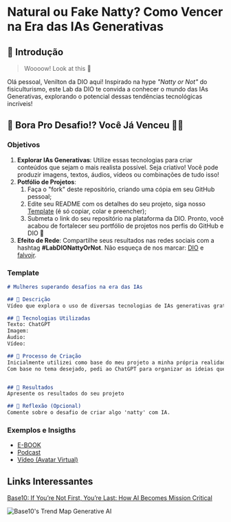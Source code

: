 # Natural ou Fake Natty? Como Vencer na Era das IAs Generativas

## 🚀 Introdução

> Woooow! Look at this 👀

Olá pessoal, Venilton da DIO aqui! Inspirado na hype _"Natty or Not"_ do fisiculturismo, este Lab da DIO te convida a conhecer o mundo das IAs Generativas, explorando o potencial dessas tendências tecnológicas incríveis!

## 🎯 Bora Pro Desafio!? Você Já Venceu 💪🤓

### Objetivos

1. **Explorar IAs Generativas**: Utilize essas tecnologias para criar conteúdos que sejam o mais realista possível. Seja criativo! Você pode produzir imagens, textos, áudios, vídeos ou combinações de tudo isso!
1. **Potfólio de Projetos**:
    1. Faça o "fork" deste repositório, criando uma cópia em seu GitHub pessoal;
    2. Edite seu README com os detalhes do seu projeto, siga nosso [Template](#template) (é só copiar, colar e preencher);
    3. Submeta o link do seu repositório na plataforma da DIO. Pronto, você acabou de fortalecer seu portfólio de projetos nos perfis do GitHub e DIO 🚀
1. **Efeito de Rede**: Compartilhe seus resultados nas redes sociais com a hashtag **#LabDIONattyOrNot**. Não esqueça de nos marcar: [DIO](https://www.linkedin.com/school/dio-makethechange) e [falvojr](https://www.linkedin.com/in/falvojr).

### Template

```markdown
# Mulheres superando desafios na era das IAs

## 📒 Descrição
Vídeo que explora o uso de diversas tecnologias de IAs generativas gratuitas para destacar a importância da participação das mulheres no aprendizado de novas tecnologias. O conteúdo aborda os desafios enfrentados por mulheres que buscam conhecimento e espaço no crescente mercado de trabalho que envolve essa área, equilibrando essas ambições com as responsabilidades significativas no cuidado com a casa, a família e os filhos. (Descrição gerada com o uso do ChatGPT)

## 🤖 Tecnologias Utilizadas
Texto: ChatGPT
Imagem:
Áudio:
Vídeo: 

## 🧐 Processo de Criação
Inicialmente utilizei como base do meu projeto a minha própria realidade: sou mãe solo de dois bebês com menos de 3 anos, trabalho fora de casa, moro longe dos meus familiares, não tenho ajuda com funcionários em minha casa e minha rede de apoio se limita à escola e aos vizinhos. Sei o quanto é desafiador encontrar tempo com atenção em minha rotina para que eu possa efetivamente parar e estudar sobre algo novo, por esse motivo surgiu a ideia de apresentar esse projeto, utilizando tecnologias que aprendi durante o curso para expor um texto que co-criei utilizando o ChatGPT.
Com base no tema desejado, pedi ao ChatGPT para organizar as ideias que apresentei no prompt em um texto de 20 linhas, que é o texto falado em todo o vídeo. Buscando permitir maior acesso à essa informação, pedi que o texto também fosse traduzido para inglês. 


## 🚀 Resultados
Apresente os resultados do seu projeto

## 💭 Reflexão (Opcional)
Comente sobre o desafio de criar algo 'natty' com IA.
```

### Exemplos e Insigths

- [E-BOOK](/exemplos/E-BOOK.md)
- [Podcast](/exemplos/PODCAST.md)
- [Vídeo (Avatar Virtual)](/exemplos/VIDEO.md)

## Links Interessantes

[Base10: If You’re Not First, You’re Last: How AI Becomes Mission Critical](https://base10.vc/post/generative-ai-mission-critical/)

![Base10's Trend Map Generative AI](https://github.com/digitalinnovationone/lab-natty-or-not/assets/730492/f4df26e8-f8f7-4419-8252-c69d73ea930c)
